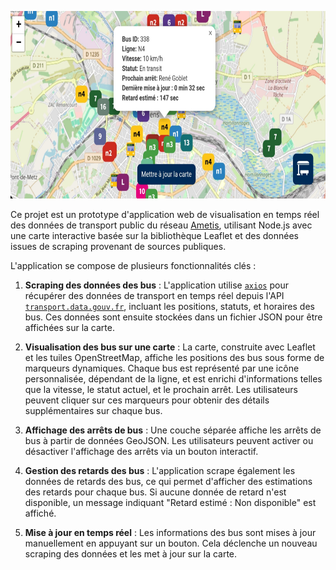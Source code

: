 

<p align="center">
  <img src="https://github.com/MickaelMd/Ametis_bus_live_maps/blob/main/thumbnail.jpg?raw=true"  height="300" alt="enter image description here">
</p>

Ce projet est un prototype d'application web de visualisation en temps réel des données de transport public du réseau [Ametis](https://www.ametis.fr/),  utilisant Node.js avec une carte interactive basée sur la bibliothèque Leaflet et des données issues de scraping provenant de sources publiques.

L'application se compose de plusieurs fonctionnalités clés :

1.  **Scraping des données des bus** : L'application utilise [`axios`](https://axios-http.com/docs/intro) pour récupérer des données de transport en temps réel depuis l'API [`transport.data.gouv.fr`](https://transport.data.gouv.fr/datasets/ametis), incluant les positions, statuts, et horaires des bus. Ces données sont ensuite stockées dans un fichier JSON pour être affichées sur la carte.
    
2.  **Visualisation des bus sur une carte** : La carte, construite avec Leaflet et les tuiles OpenStreetMap, affiche les positions des bus sous forme de marqueurs dynamiques. Chaque bus est représenté par une icône personnalisée, dépendant de la ligne, et est enrichi d'informations telles que la vitesse, le statut actuel, et le prochain arrêt. Les utilisateurs peuvent cliquer sur ces marqueurs pour obtenir des détails supplémentaires sur chaque bus.
    
3.  **Affichage des arrêts de bus** : Une couche séparée affiche les arrêts de bus à partir de données GeoJSON. Les utilisateurs peuvent activer ou désactiver l'affichage des arrêts via un bouton interactif.
    
4.  **Gestion des retards des bus** : L'application scrape également les données de retards des bus, ce qui permet d'afficher des estimations des retards pour chaque bus. Si aucune donnée de retard n'est disponible, un message indiquant "Retard estimé : Non disponible" est affiché.
    
5. **Mise à jour en temps réel** : Les informations des bus sont mises à jour manuellement en appuyant sur un bouton. Cela déclenche un nouveau scraping des données et les met à jour sur la carte.
    
